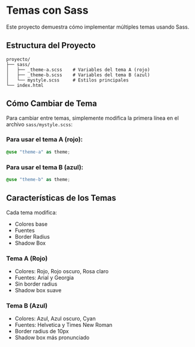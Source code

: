 # Temas con Sass

Este proyecto demuestra cómo implementar múltiples temas usando Sass.

## Estructura del Proyecto

```
proyecto/
├── sass/
│   ├── _theme-a.scss    # Variables del tema A (rojo)
│   ├── _theme-b.scss    # Variables del tema B (azul)
│   └── mystyle.scss     # Estilos principales
└── index.html
```

## Cómo Cambiar de Tema

Para cambiar entre temas, simplemente modifica la primera línea en el archivo `sass/mystyle.scss`:

### Para usar el tema A (rojo):

```scss
@use "theme-a" as theme;
```

### Para usar el tema B (azul):

```scss
@use "theme-b" as theme;
```

## Características de los Temas

Cada tema modifica:

- Colores base
- Fuentes
- Border Radius
- Shadow Box

### Tema A (Rojo)

- Colores: Rojo, Rojo oscuro, Rosa claro
- Fuentes: Arial y Georgia
- Sin border radius
- Shadow box suave

### Tema B (Azul)

- Colores: Azul, Azul oscuro, Cyan
- Fuentes: Helvetica y Times New Roman
- Border radius de 10px
- Shadow box más pronunciado

